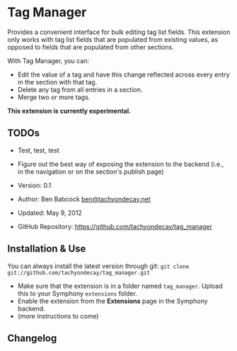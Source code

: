 # Tag Manager

Provides a convenient interface for bulk editing tag list fields. This extension only works with tag list fields that are populated from existing values, as opposed to fields that are populated from other sections.

With Tag Manager, you can:
- Edit the value of a tag and have this change reflected across every entry in the section with that tag.
- Delete any tag from all entries in a section.
- Merge two or more tags.

**This extension is currently experimental.**

## TODOs

- Test, test, test
- Figure out the best way of exposing the extension to the backend (i.e., in the navigation or on the section's publish page)

- Version: 0.1
- Author: Ben Babcock <ben@tachyondecay.net>
- Updated: May 9, 2012
- GitHub Repository: https://github.com/tachyondecay/tag_manager

## Installation & Use

You can always install the latest version through git: `git clone git://github.com/tachyondecay/tag_manager.git`

- Make sure that the extension is in a folder named `tag_manager`. Upload this to your Symphony `extensions` folder.
- Enable the extension from the **Extensions** page in the Symphony backend.
- (more instructions to come)

## Changelog


